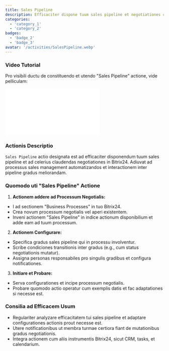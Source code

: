 ```yaml
---
title: Sales Pipeline
description: Efficaciter dispone tuum sales pipeline et negotiationes celerius conclude.
categories:
  - 'category_1'
  - 'category_2'
badges:
  - 'badge_2'
  - 'badge_3'
avatar: '/activities/SalesPipeline.webp'
---
```

### Video Tutorial

Pro visibili ductu de constituendo et utendo "Sales Pipeline" actione, vide pelliculam:

<iframe
  class="aspect-video w-full mb-2 "
  src="//www.youtube.com/embed/OyzJd8BcTfY?feature=oembed&rel=0"
  frameborder="0"
  allow="accelerometer; autoplay; encrypted-media; gyroscope"
  allowfullscreen>
</iframe>

### Actionis Descriptio

`Sales Pipeline` actio designata est ad efficaciter disponendum tuum sales pipeline et ad celerius claudendas negotiationes in Bitrix24. Adiuvat ad processus sales management automatizandos et interactionem inter pipeline gradus meliorandam.

### Quomodo uti "Sales Pipeline" Actione

1. **Actionem addere ad Processum Negotialis:**
  - I ad sectionem "Business Processes" in tuo Bitrix24.
  - Crea novum processum negotialis vel aperi existentem.
  - Inveni actionem "Sales Pipeline" in indice actionum disponibilium et adde eam ad tuum processum.

2. **Actionem Configurare:**
  - Specifica gradus sales pipeline qui in processu involventur.
  - Scribe condiciones transitionis inter gradus (e.g., cum status negotiationis mutatur).
  - Assigna personas responsabiles pro singulis gradibus et configura notificationes.

3. **Initiare et Probare:**
  - Serva configurationes et incipe processum negotialis.
  - Probare quomodo actio operatur cum exemplis datis et fac adaptationes si necesse est.

### Consilia ad Efficacem Usum

- Regulariter analyzare efficacitatem tui sales pipeline et adaptare configurationes actionis prout necesse est.
- Utere notificationibus ut membra turmae certiora fiant de mutationibus gradus negotiationis.
- Integra actionem cum aliis instrumentis Bitrix24, sicut CRM, tasks, et calendarium.